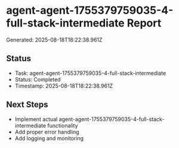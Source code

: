 # agent-agent-1755379759035-4-full-stack-intermediate Report

Generated: 2025-08-18T18:22:38.961Z

## Status
- Task: agent-agent-1755379759035-4-full-stack-intermediate
- Status: Completed
- Timestamp: 2025-08-18T18:22:38.961Z

## Next Steps
- Implement actual agent-agent-1755379759035-4-full-stack-intermediate functionality
- Add proper error handling
- Add logging and monitoring
